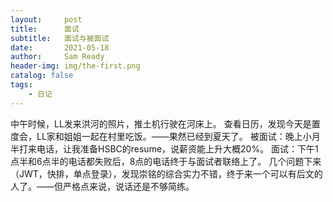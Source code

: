 ```yaml
---
layout:     post
title:      面试
subtitle:   面试与被面试
date:       2021-05-18
author:     Sam Ready
header-img: img/the-first.png
catalog: false
tags:
    - 日记
---
```


中午时候，LL发来洪河的照片，推土机行驶在河床上。
查看日历，发现今天是置度会，LL家和姐姐一起在村里吃饭。——果然已经到夏天了。
被面试：晚上小月半打来电话，让我准备HSBC的resume，说薪资能上升大概20%。
面试：下午1点半和6点半的电话都失败后，8点的电话终于与面试者联络上了。
几个问题下来（JWT，快排，单点登录），发现崇铭的综合实力不错，终于来一个可以有后文的人了。——但严格点来说，说话还是不够简练。
